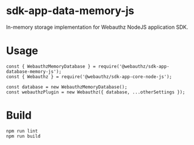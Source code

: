 sdk-app-data-memory-js
======================

In-memory storage implementation for Webauthz NodeJS application SDK.

# Usage

```
const { WebauthzMemoryDatabase } = require('@webauthz/sdk-app-database-memory-js');
const { Webauthz } = require('@webauthz/sdk-app-core-node-js');

const database = new WebauthzMemoryDatabase();
const webauthzPlugin = new Webauthz({ database, ...otherSettings });
```

# Build

```
npm run lint
npm run build
```
